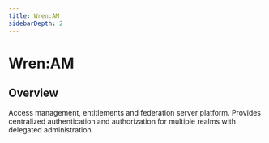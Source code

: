 ```yaml
---
title: Wren:AM
sidebarDepth: 2
---
```



# Wren:AM

## Overview

Access management, entitlements and federation server platform. Provides centralized authentication and authorization for multiple realms with delegated administration.
